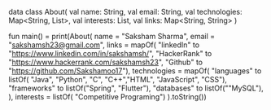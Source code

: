 data class About(
        val name: String,
        val email: String,
        val technologies: Map<String, List<String>>,
        val interests: List<String>,
        val links: Map<String, String>
)

fun main() = print(About(
        name = "Saksham Sharma",
        email = "sakshamsh23@gmail.com",
        links = mapOf(
                "linkedIn" to "https://www.linkedin.com/in/sakshamsh/",
                "HackerRank" to "https://www.hackerrank.com/sakshamsh23",
                "Github" to "https://github.com/Sakshamoo17"),
        technologies = mapOf(
                "languages" to listOf( "Java", "Python", "C", "C++","HTML", "JavaScript", "CSS"),
                "frameworks" to listOf("Spring", "Flutter"),
                "databases" to listOf(""MySQL"),
        ),
        interests = listOf( "Competitive Programing")
).toString())
